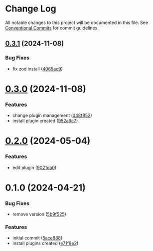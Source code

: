 # Change Log

All notable changes to this project will be documented in this file.
See [Conventional Commits](https://conventionalcommits.org) for commit guidelines.

## [0.3.1](https://github.com/ferusfax/ferusfax/compare/@ferusfax/types@0.3.0...@ferusfax/types@0.3.1) (2024-11-08)

### Bug Fixes

- fix zod install ([4065ac9](https://github.com/ferusfax/ferusfax/commit/4065ac9628c93346c8fbe8bc451cf43ee2f1cf27))

# [0.3.0](https://github.com/ferusfax/ferusfax/compare/@ferusfax/types@0.2.0...@ferusfax/types@0.3.0) (2024-11-08)

### Features

- change plugin management ([d48f852](https://github.com/ferusfax/ferusfax/commit/d48f852f0487ef5903c6e115997900113a16c6c1))
- install plugin created ([952a6c7](https://github.com/ferusfax/ferusfax/commit/952a6c73f7de3b78ddf5bd7ab87edce8892e2975))

# [0.2.0](https://github.com/ferusfax/ferusfax/compare/@ferusfax/types@0.1.0...@ferusfax/types@0.2.0) (2024-05-04)

### Features

- edit plugin ([9021da0](https://github.com/ferusfax/ferusfax/commit/9021da06b9d387a707c3a6d21b99ae5df9e0000a))

# 0.1.0 (2024-04-21)

### Bug Fixes

- remove version ([5b9f525](https://github.com/ferusfax/ferusfax/commit/5b9f525ea997c3d22bb7fff003ef73e903a669a0))

### Features

- initial commit ([5ace888](https://github.com/ferusfax/ferusfax/commit/5ace8881e454294c3024b84550b283f925fd42bd))
- install plugins created ([e71f8e2](https://github.com/ferusfax/ferusfax/commit/e71f8e2c113edf6d391ff76b458170818fbde5f6))
